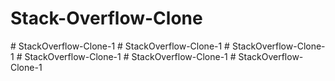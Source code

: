 # Stack-Overflow-Clone
#   S t a c k O v e r f l o w - C l o n e - 1  
 #   S t a c k O v e r f l o w - C l o n e - 1  
 #   S t a c k O v e r f l o w - C l o n e - 1  
 #   S t a c k O v e r f l o w - C l o n e - 1  
 #   S t a c k O v e r f l o w - C l o n e - 1  
 #   S t a c k O v e r f l o w - C l o n e - 1  
 